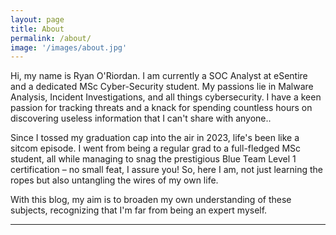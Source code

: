 ```yaml
---
layout: page
title: About
permalink: /about/
image: '/images/about.jpg'
---
```


Hi, my name is Ryan O'Riordan. I am currently a SOC Analyst at eSentire and a dedicated MSc Cyber-Security student. My passions lie in Malware Analysis, Incident Investigations, and all things cybersecurity. I have a keen passion for tracking threats and a knack for spending countless hours on discovering useless information that I can't share with anyone..

Since I tossed my graduation cap into the air in 2023, life's been like a sitcom episode. I went from being a regular grad to a full-fledged MSc student, all while managing to snag the prestigious Blue Team Level 1 certification – no small feat, I assure you! So, here I am, not just learning the ropes but also untangling the wires of my own life.

With this blog, my aim is to broaden my own understanding of these subjects, recognizing that I'm far from being an expert myself.

<hr>